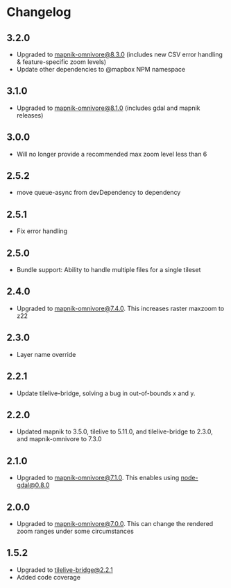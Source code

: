 # Changelog

## 3.2.0

- Upgraded to mapnik-omnivore@8.3.0 (includes new CSV error handling & feature-specific zoom levels)
- Update other dependencies to @mapbox NPM namespace

## 3.1.0

- Upgraded to mapnik-omnivore@8.1.0 (includes gdal and mapnik releases)

## 3.0.0

- Will no longer provide a recommended max zoom level less than 6

## 2.5.2

- move queue-async from devDependency to dependency

## 2.5.1

- Fix error handling

## 2.5.0

- Bundle support: Ability to handle multiple files for a single tileset

## 2.4.0

- Upgraded to mapnik-omnivore@7.4.0. This increases raster maxzoom to z22

## 2.3.0

- Layer name override

## 2.2.1

- Update tilelive-bridge, solving a bug in out-of-bounds x and y.

## 2.2.0

- Updated mapnik to 3.5.0, tilelive to 5.11.0, and tilelive-bridge to 2.3.0, and mapnik-omnivore to 7.3.0

## 2.1.0

- Upgraded to mapnik-omnivore@7.1.0. This enables using node-gdal@0.8.0

## 2.0.0

- Upgraded to mapnik-omnivore@7.0.0. This can change the rendered zoom ranges
under some circumstances

## 1.5.2

- Upgraded to tilelive-bridge@2.2.1
- Added code coverage
